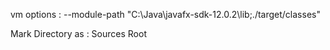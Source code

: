 vm options : --module-path "C:\Java\javafx-sdk-12.0.2\lib;./target/classes"

Mark Directory as : Sources Root
